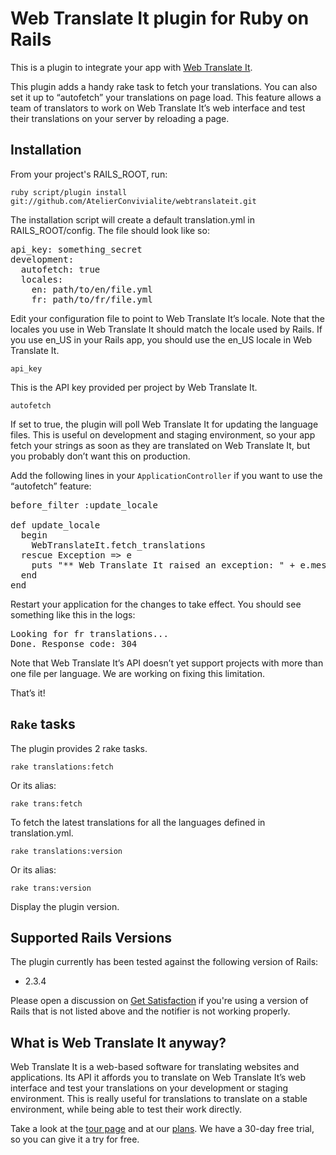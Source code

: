 Web Translate It plugin for Ruby on Rails
=========================================

This is a plugin to integrate your app with [Web Translate It](https://webtranslateit.com).

This plugin adds a handy rake task to fetch your translations. You can also set it up to “autofetch” your translations on page load. This feature allows a team of translators to work on Web Translate It’s web interface and test their translations on your server by reloading a page.

Installation
------------

From your project's RAILS_ROOT, run:

    ruby script/plugin install git://github.com/AtelierConvivialite/webtranslateit.git

The installation script will create a default translation.yml in RAILS_ROOT/config. The file should look like so:

<pre>api_key: something_secret
development:
  autofetch: true
  locales:
    en: path/to/en/file.yml
    fr: path/to/fr/file.yml</pre>
      
Edit your configuration file to point to Web Translate It’s locale. Note that the locales you use in Web Translate It should match the locale used by Rails. If you use en_US in your Rails app, you should use the en_US locale in Web Translate It.

    api_key
  
This is the API key provided per project by Web Translate It.

    autofetch
  
If set to true, the plugin will poll Web Translate It for updating the language files. This is useful on development and staging environment, so your app fetch your strings as soon as they are translated on Web Translate It, but you probably don’t want this on production.

Add the following lines in your `ApplicationController` if you want to use the “autofetch” feature:

<pre>before_filter :update_locale

def update_locale
  begin
    WebTranslateIt.fetch_translations
  rescue Exception => e
    puts "** Web Translate It raised an exception: " + e.message
  end
end</pre>

Restart your application for the changes to take effect. You should see something like this in the logs:

<pre>Looking for fr translations...
Done. Response code: 304</pre>

Note that Web Translate It’s API doesn’t yet support projects with more than one file per language. We are working on fixing this limitation. 

That’s it!


`Rake` tasks
------------

The plugin provides 2 rake tasks.

    rake translations:fetch
  
Or its alias:

    rake trans:fetch
  
To fetch the latest translations for all the languages defined in translation.yml.
  
    rake translations:version
  
Or its alias:

    rake trans:version
  
Display the plugin version.

Supported Rails Versions
------------------------

The plugin currently has been tested against the following version of Rails:

* 2.3.4

Please open a discussion on [Get Satisfaction](http://getsatisfaction.com/atelier_convivialite/products/atelier_convivialite_web_translate_it) if you're using a version of Rails that is not listed above and the notifier is not working properly.

What is Web Translate It anyway?
--------------------------------

Web Translate It is a web-based software for translating websites and applications. Its API it affords you to translate on Web Translate It’s web interface and test your translations on your development or staging environment. This is really useful for translations to translate on a stable environment, while being able to test their work directly.

Take a look at the [tour page](https://webtranslateit.com/tour) and at our [plans](https://webtranslateit.com/plans). We have a 30-day free trial, so you can give it a try for free.

